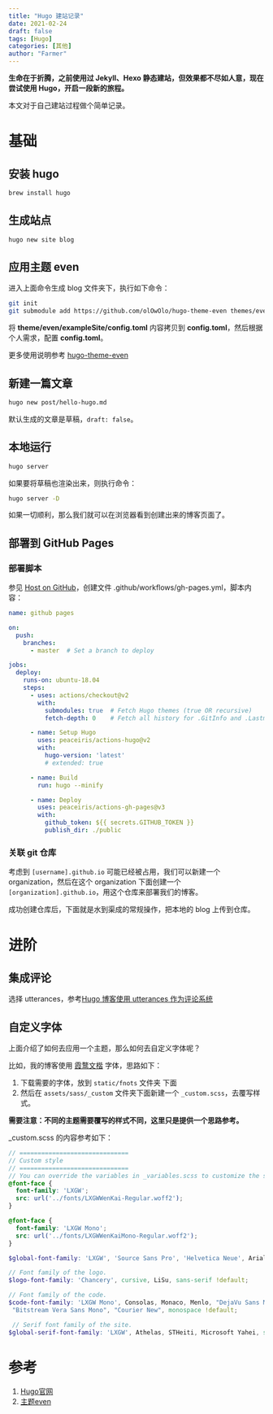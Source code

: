 ```yaml
---
title: "Hugo 建站记录"
date: 2021-02-24
draft: false
tags: [Hugo]
categories: [其他]
author: "Farmer"
---
```


**生命在于折腾，之前使用过 Jekyll、Hexo 静态建站，但效果都不尽如人意，现在尝试使用 Hugo，开启一段新的旅程。**

<!--more-->

本文对于自己建站过程做个简单记录。

# 基础

## 安装 hugo

```bash
brew install hugo
```

## 生成站点

```bash
hugo new site blog
```

## 应用主题 even

进入上面命令生成 blog 文件夹下，执行如下命令：

```bash
git init
git submodule add https://github.com/olOwOlo/hugo-theme-even themes/even
```

将 **theme/even/exampleSite/config.toml** 内容拷贝到 **config.toml**，然后根据个人需求，配置 **config.toml**。

更多使用说明参考 [hugo-theme-even](https://github.com/olOwOlo/hugo-theme-even)

## 新建一篇文章

```bash
hugo new post/hello-hugo.md
```

默认生成的文章是草稿，`draft: false`。

## 本地运行

```bash
hugo server
```

如果要将草稿也渲染出来，则执行命令：

```bash
hugo server -D
```

如果一切顺利，那么我们就可以在浏览器看到创建出来的博客页面了。

## 部署到 GitHub Pages

### 部署脚本

参见 [Host on GitHub](https://gohugo.io/hosting-and-deployment/hosting-on-github/)，创建文件 .github/workflows/gh-pages.yml，脚本内容：

```yml
name: github pages

on:
  push:
    branches:
      - master  # Set a branch to deploy

jobs:
  deploy:
    runs-on: ubuntu-18.04
    steps:
      - uses: actions/checkout@v2
        with:
          submodules: true  # Fetch Hugo themes (true OR recursive)
          fetch-depth: 0    # Fetch all history for .GitInfo and .Lastmod

      - name: Setup Hugo
        uses: peaceiris/actions-hugo@v2
        with:
          hugo-version: 'latest'
          # extended: true

      - name: Build
        run: hugo --minify

      - name: Deploy
        uses: peaceiris/actions-gh-pages@v3
        with:
          github_token: ${{ secrets.GITHUB_TOKEN }}
          publish_dir: ./public

```

### 关联 git 仓库

考虑到 `[username].github.io` 可能已经被占用，我们可以新建一个 organization，然后在这个 organization 下面创建一个 `[organization].github.io`，用这个仓库来部署我们的博客。

成功创建仓库后，下面就是水到渠成的常规操作，把本地的 blog 上传到仓库。

# 进阶

## 集成评论

选择 utterances，参考[Hugo 博客使用 utterances 作为评论系统](https://www.midfang.com/hugo-utterances-comment-system/)

## 自定义字体

上面介绍了如何去应用一个主题，那么如何去自定义字体呢？

比如，我的博客使用 [霞鹜文楷](https://github.com/lxgw/LxgwWenKai) 字体，思路如下：

1. 下载需要的字体，放到 `static/fnots` 文件夹 下面
2. 然后在 `assets/sass/_custom` 文件夹下面新建一个 `_custom.scss`，去覆写样式。

**需要注意：不同的主题需要覆写的样式不同，这里只是提供一个思路参考。**

_custom.scss 的内容参考如下：

```scss
// ==============================
// Custom style
// ==============================
// You can override the variables in _variables.scss to customize the style
@font-face {
  font-family: 'LXGW';
  src: url('../fonts/LXGWWenKai-Regular.woff2');
}

@font-face {
  font-family: 'LXGW Mono';
  src: url('../fonts/LXGWWenKaiMono-Regular.woff2');
}

$global-font-family: 'LXGW', 'Source Sans Pro', 'Helvetica Neue', Arial, sans-serif !default;

// Font family of the logo.
$logo-font-family: 'Chancery', cursive, LiSu, sans-serif !default;

// Font family of the code.
$code-font-family: 'LXGW Mono', Consolas, Monaco, Menlo, "DejaVu Sans Mono",
 "Bitstream Vera Sans Mono", "Courier New", monospace !default;

 // Serif font family of the site.
$global-serif-font-family: 'LXGW', Athelas, STHeiti, Microsoft Yahei, serif !default;
```



# 参考

1. [Hugo官网](https://gohugo.io/)
2. [主题even](https://github.com/olOwOlo/hugo-theme-even)
